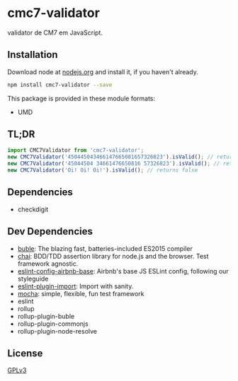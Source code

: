 # cmc7-validator
validator de CM7 em JavaScript.

## Installation
Download node at [nodejs.org](http://nodejs.org) and install it, if you haven't already.

```sh
npm install cmc7-validator --save
```

This package is provided in these module formats:

- UMD

## TL;DR ##

```js
import CMC7Validator from 'cmc7-validator';
new CMC7Validator('450445043466147665081657326823').isValid(); // returns true
new CMC7Validator('45044504 34661476650816 57326823').isValid(); // returns true
new CMC7Validator('Oi! Oi! Oi!').isValid(); // returns false
```


## Dependencies

- checkdigit

## Dev Dependencies

- [buble](https://github.com/Rich-Harris/buble): The blazing fast, batteries-included ES2015 compiler
- [chai](https://github.com/chaijs/chai): BDD/TDD assertion library for node.js and the browser. Test framework agnostic.
- [eslint-config-airbnb-base](https://github.com/airbnb/javascript): Airbnb's base JS ESLint config, following our styleguide
- [eslint-plugin-import](https://github.com/benmosher/eslint-plugin-import): Import with sanity.
- [mocha](https://github.com/mochajs/mocha): simple, flexible, fun test framework
- eslint
- rollup
- rollup-plugin-buble
- rollup-plugin-commonjs
- rollup-plugin-node-resolve


## License
[GPLv3](https://www.gnu.org/licenses/quick-guide-gplv3.pt-br.html)
